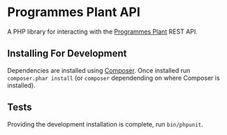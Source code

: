 # Programmes Plant API


A PHP library for interacting with the [Programmes Plant](http://github.com/unikent/programmes-plant) REST API.

## Installing For Development

Dependencies are installed using [Composer](http://getcomposer.org/). Once installed run `composer.phar install` (or `composer` dependending on where Composer is installed).

## Tests

Providing the development installation is complete, run `bin/phpunit`.